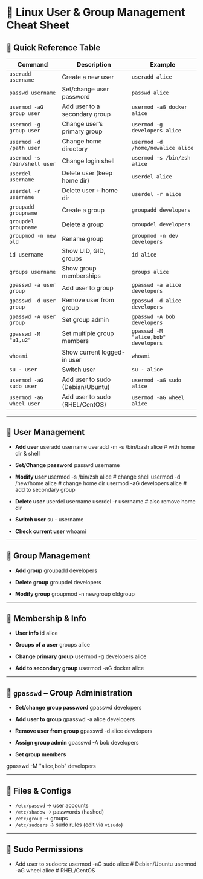 # 🐧 Linux User & Group Management Cheat Sheet

## 🔹 Quick Reference Table

| Command | Description | Example |
|---------|-------------|---------|
| `useradd username` | Create a new user | `useradd alice` |
| `passwd username` | Set/change user password | `passwd alice` |
| `usermod -aG group user` | Add user to a secondary group | `usermod -aG docker alice` |
| `usermod -g group user` | Change user’s primary group | `usermod -g developers alice` |
| `usermod -d /path user` | Change home directory | `usermod -d /home/newalice alice` |
| `usermod -s /bin/shell user` | Change login shell | `usermod -s /bin/zsh alice` |
| `userdel username` | Delete user (keep home dir) | `userdel alice` |
| `userdel -r username` | Delete user + home dir | `userdel -r alice` |
| `groupadd groupname` | Create a group | `groupadd developers` |
| `groupdel groupname` | Delete a group | `groupdel developers` |
| `groupmod -n new old` | Rename group | `groupmod -n dev developers` |
| `id username` | Show UID, GID, groups | `id alice` |
| `groups username` | Show group memberships | `groups alice` |
| `gpasswd -a user group` | Add user to group | `gpasswd -a alice developers` |
| `gpasswd -d user group` | Remove user from group | `gpasswd -d alice developers` |
| `gpasswd -A user group` | Set group admin | `gpasswd -A bob developers` |
| `gpasswd -M "u1,u2"` | Set multiple group members | `gpasswd -M "alice,bob" developers` |
| `whoami` | Show current logged-in user | `whoami` |
| `su - user` | Switch user | `su - alice` |
| `usermod -aG sudo user` | Add user to sudo (Debian/Ubuntu) | `usermod -aG sudo alice` |
| `usermod -aG wheel user` | Add user to sudo (RHEL/CentOS) | `usermod -aG wheel alice` |

---

## 🔹 User Management
- **Add user**
useradd username
useradd -m -s /bin/bash alice # with home dir & shell

- **Set/Change password**
passwd username

- **Modify user**
usermod -s /bin/zsh alice # change shell
usermod -d /new/home alice # change home dir
usermod -aG developers alice # add to secondary group

- **Delete user**
userdel username
userdel -r username # also remove home dir

- **Switch user**
su - username

- **Check current user**
whoami

---

## 🔹 Group Management
- **Add group**
groupadd developers

- **Delete group**
groupdel developers

- **Modify group**
groupmod -n newgroup oldgroup

---

## 🔹 Membership & Info
- **User info**
id alice

- **Groups of a user**
groups alice

- **Change primary group**
usermod -g developers alice

- **Add to secondary group**
usermod -aG docker alice

---

## 🔹 `gpasswd` – Group Administration
- **Set/change group password**
gpasswd developers

- **Add user to group**
gpasswd -a alice developers

- **Remove user from group**
gpasswd -d alice developers

- **Assign group admin**
gpasswd -A bob developers

- **Set group members**

gpasswd -M "alice,bob" developers
 
---

## 🔹 Files & Configs
- `/etc/passwd` → user accounts  
- `/etc/shadow` → passwords (hashed)  
- `/etc/group` → groups  
- `/etc/sudoers` → sudo rules (edit via `visudo`)  

---

## 🔹 Sudo Permissions
- Add user to sudoers:
usermod -aG sudo alice # Debian/Ubuntu
usermod -aG wheel alice # RHEL/CentOS